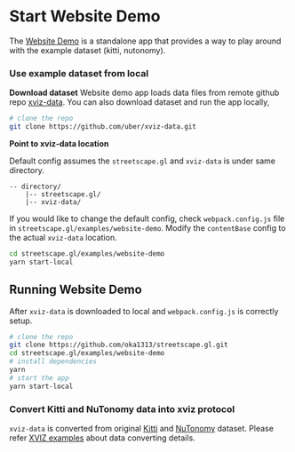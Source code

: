 # Start Website Demo

The [Website Demo](https://github.com/oka1313/streetscape.gl/tree/master/examples/website-demo) is a
standalone app that provides a way to play around with the example dataset (kitti, nutonomy).

### Use example dataset from local

**Download dataset** Website demo app loads data files from remote github repo
[xviz-data](https://github.com/uber/xviz-data). You can also download dataset and run the app
locally,

```bash
# clone the repo
git clone https://github.com/uber/xviz-data.git
```

**Point to xviz-data location**

Default config assumes the `streetscape.gl` and `xviz-data` is under same directory.

```
-- directory/
    |-- streetscape.gl/
    |-- xviz-data/
```

If you would like to change the default config, check `webpack.config.js` file in
`streetscape.gl/examples/website-demo`. Modify the `contentBase` config to the actual `xviz-data`
location.

```bash
cd streetscape.gl/examples/website-demo
yarn start-local
```

## Running Website Demo

After `xviz-data` is downloaded to local and `webpack.config.js` is correctly setup.

```bash
# clone the repo
git clone https://github.com/oka1313/streetscape.gl.git
cd streetscape.gl/examples/website-demo
# install dependencies
yarn
# start the app
yarn start-local
```

### Convert Kitti and NuTonomy data into xviz protocol

`xviz-data` is converted from original [Kitti](http://www.cvlibs.net/datasets/kitti/raw_data.php)
and [NuTonomy](https://www.nuscenes.org/download) dataset. Please refer
[XVIZ examples](https://github.com/uber/xviz/tree/master/examples/converters/kitti) about data
converting details.
